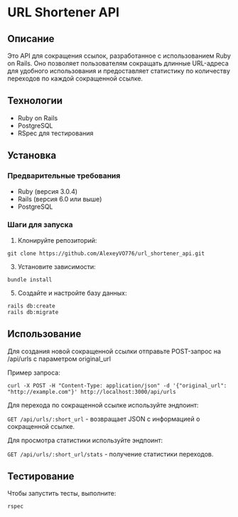 # URL Shortener API

## Описание
Это API для сокращения ссылок, разработанное с использованием Ruby on Rails. Оно позволяет пользователям сокращать длинные URL-адреса для удобного использования и предоставляет статистику по количеству переходов по каждой сокращенной ссылке.

## Технологии
- Ruby on Rails
- PostgreSQL
- RSpec для тестирования

## Установка

### Предварительные требования
- Ruby (версия 3.0.4)
- Rails (версия 6.0 или выше)
- PostgreSQL

### Шаги для запуска
1. Клонируйте репозиторий:

```git clone https://github.com/AlexeyVO776/url_shortener_api.git```

3. Установите зависимости:

```bundle install```

5. Создайте и настройте базу данных:

```rails db:create```<br>
```rails db:migrate```

## Использование
Для создания новой сокращенной ссылки отправьте POST-запрос на /api/urls с параметром original_url

Пример запроса:

```curl -X POST -H "Content-Type: application/json" -d '{"original_url": "http://example.com"}' http://localhost:3000/api/urls```

Для перехода по сокращенной ссылке используйте эндпоинт:

```GET /api/urls/:short_url``` - возвращает JSON с информацией о сокращенной ссылке.

Для просмотра статистики используйте эндпоинт:
    
```GET /api/urls/:short_url/stats``` - получение статистики переходов.

## Тестирование

Чтобы запустить тесты, выполните:

```rspec```
